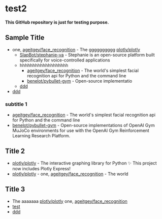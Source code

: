 # test2

**This GitHub repository is just for testing purpose.**

## Sample Title
* one, [ageitgey/face_recognition](https://github.com/ageitgey) - The gggggggggg [plotly/plotly](https://github.com/plotly/plotly)
  - [SlapBot/stephanie-va](https://github.com/SlapBot/stephanie-va) - Stephanie is an open-source platform built specifically for voice-controlled applications
  - hhhhhhhhhhhhhhhhhhh
    - [ageitgey/face_recognition](https://github.com/ageitgey/face_recognition) - The world's simplest facial recognition api for Python and the command line
    - [benelot/pybullet-gym](https://github.com/benelot/pybullet-gym) - Open-source implementatio
  - [ddd](https://github.com/pallets/flask)
* [ddd](https://github.com/pallets/flask)

### subtitle 1
* [ageitgey/face_recognition](https://github.com/ageitgey/face_recognition) - The world's simplest facial recognition api for Python and the command line
* [benelot/pybullet-gym](https://github.com/benelot/pybullet-gym) - Open-source implementations of OpenAI Gym MuJoCo environments for use with the OpenAI Gym Reinforcement Learning Research Platform.


## Title 2
* [plotly/plotly](https://github.com/plotly/plotly) - The interactive graphing library for Python :sparkles: This project now includes Plotly Express!
* [plotly/plotly](https://github.com/plotly/plotly) - one, [ageitgey/face_recognition](https://github.com/ageitgey/face_recognition) - The world

## Title 3
* The aaaaaaa [plotly/plotly](https://github.com/plotly/plotly)  one, [ageitgey/face_recognition](https://github.com/ageitgey)
* [test](https://github.com/donnemartin/system-design-primer)
* [ddd](https://github.com/pallets/flask)
